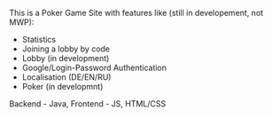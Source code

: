 This is a Poker Game Site with features like (still in developement, not MWP):
- Statistics
- Joining a lobby by code
- Lobby (in development)
- Google/Login-Password Authentication
- Localisation (DE/EN/RU)
- Poker (in developmnt)

Backend - Java, Frontend - JS, HTML/CSS
